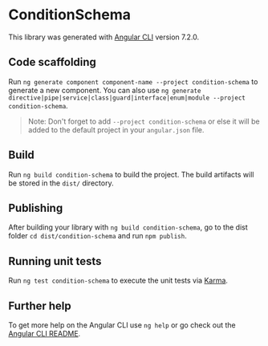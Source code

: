 # ConditionSchema

This library was generated with [Angular CLI](https://github.com/angular/angular-cli) version 7.2.0.

## Code scaffolding

Run `ng generate component component-name --project condition-schema` to generate a new component. You can also use `ng generate directive|pipe|service|class|guard|interface|enum|module --project condition-schema`.
> Note: Don't forget to add `--project condition-schema` or else it will be added to the default project in your `angular.json` file. 

## Build

Run `ng build condition-schema` to build the project. The build artifacts will be stored in the `dist/` directory.

## Publishing

After building your library with `ng build condition-schema`, go to the dist folder `cd dist/condition-schema` and run `npm publish`.

## Running unit tests

Run `ng test condition-schema` to execute the unit tests via [Karma](https://karma-runner.github.io).

## Further help

To get more help on the Angular CLI use `ng help` or go check out the [Angular CLI README](https://github.com/angular/angular-cli/blob/master/README.md).
